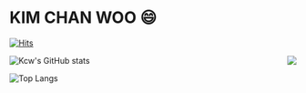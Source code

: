 # KIM CHAN WOO 😄

<!--
**kcwww/kcwww** is a ✨ _special_ ✨ repository because its `README.md` (this file) appears on your GitHub profile.

Here are some ideas to get you started:

- 🔭 I’m currently working on ...
- 🌱 I’m currently learning ...
- 👯 I’m looking to collaborate on ...
- 🤔 I’m looking for help with ...
- 💬 Ask me about ...
- 📫 How to reach me: ...
- 😄 Pronouns: ...
- ⚡ Fun fact: ...
-->


[![Hits](https://hits.seeyoufarm.com/api/count/incr/badge.svg?url=https%3A%2F%2Fgithub.com%2Fkcwww&count_bg=%23D7D71B&title_bg=%23C14FDD&icon=codeigniter.svg&icon_color=%23E7E7E7&title=VISIT&edge_flat=false)](https://hits.seeyoufarm.com)


<img align='right' src="http://mazassumnida.wtf/api/v2/generate_badge?boj=cwkim0321">


	
![Kcw's GitHub stats](https://github-readme-stats.vercel.app/api?username=kcwww&show_icons=true&theme=radical)
	
 
 
![Top Langs](https://github-readme-stats.vercel.app/api/top-langs/?username=kcwww&layout=compact&theme=radical)



